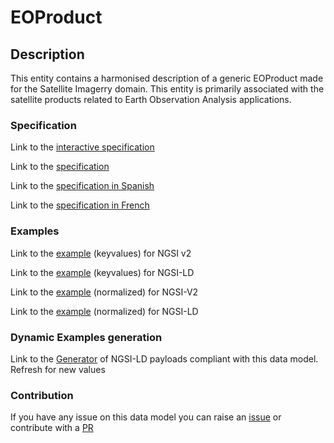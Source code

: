 # EOProduct

## Description 

This entity contains a harmonised description of a generic EOProduct made for the Satellite Imagerry domain. This entity is primarily associated with the satellite products related to Earth Observation Analysis applications.
### Specification

Link to the [interactive specification](https://swagger.lab.fiware.org/?url=https://smart-data-models.github.io/dataModel.SatelliteImagery/EOProduct/swagger.yaml)

Link to the [specification](https://smart-data-models.github.io/dataModel.SatelliteImagery/EOProduct/doc/spec.md)

Link to the [specification in Spanish](https://smart-data-models.github.io/dataModel.SatelliteImagery/EOProduct/doc/spec_ES.md)

Link to the [specification in French](https://smart-data-models.github.io/dataModel.SatelliteImagery/EOProduct/doc/spec_FR.md)
### Examples

Link to the [example](https://smart-data-models.github.io/dataModel.SatelliteImagery/EOProduct/examples/example.json) (keyvalues) for NGSI v2

Link to the [example](https://smart-data-models.github.io/dataModel.SatelliteImagery/EOProduct/examples/example.jsonld) (keyvalues) for NGSI-LD

Link to the [example](https://smart-data-models.github.io/dataModel.SatelliteImagery/EOProduct/examples/example-normalized.json) (normalized) for NGSI-V2

Link to the [example](https://smart-data-models.github.io/dataModel.SatelliteImagery/EOProduct/examples/example-normalized.jsonld) (normalized) for NGSI-LD
### Dynamic Examples generation

Link to the [Generator](https://smartdatamodels.org/extra/ngsi-ld_generator_v0.91.php?schemaUrl=https://raw.githubusercontent.com/smart-data-models/dataModel.SatelliteImagery/master/EOProduct/schema.json&email=info@smartdatamodels.org) of NGSI-LD payloads compliant with this data model. Refresh for new values
### Contribution

 If you have any issue on this data model you can raise an [issue](https://github.com/smart-data-models/dataModel.SatelliteImagery/issues)  or contribute with a [PR](https://github.com/smart-data-models/dataModel.SatelliteImagery/pulls)